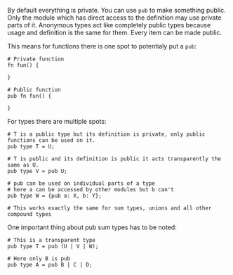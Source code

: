 By default everything is private. You can use `pub` to make something public.
Only the module which has direct access to the definition may use private parts of it.
Anonymous types act like completely public types because usage and definition is the same for them.
Every item can be made public.

This means for functions there is one spot to potentialy put a `pub`:

```
# Private function
fn fun() {

}

# Public function
pub fn fun() {

}
```

For types there are multiple spots:
```
# T is a public type but its definition is private, only public functions can be used on it.
pub type T = U;

# T is public and its definition is public it acts transparently the same as U.
pub type V = pub U;

# pub can be used on individual parts of a type
# here a can be accessed by other modules but b can't
pub type W = {pub a: X, b: Y};

# This works exactly the same for sum types, unions and all other compound types
```

One important thing about pub sum types has to be noted:

```
# This is a transparent type
pub type T = pub (U | V | W);

# Here only B is pub
pub type A = pub B | C | D;
```
